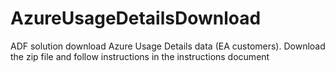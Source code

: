 # AzureUsageDetailsDownload
ADF solution download Azure Usage Details data (EA customers).
Download the zip file and follow instructions in the instructions document
